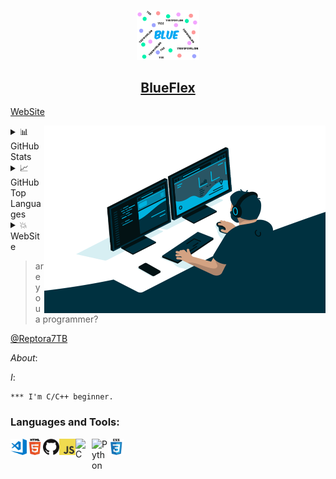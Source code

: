 <p align="center"> 
    <a href="https://github.com/BlueFlex/">
        <img src="./assets/Blue_Image2.png" width="100" /> 
        <h2 align="center">BlueFlex</h2>
    </a>
</p>

[WebSite](https://blueflex.github.io)

<img align="right"  alt="GIF" src="https://github.com/BlueFlex/BlueFlex/blob/main/assets/code.gif"  width="450" height="300" />

<details>
  <summary>
    📊 GitHub Stats
  </summary>
  <a href="https://github.com/anuraghazra/github-readme-stats">
    <img src="https://github-readme-stats.vercel.app/api?username=BlueFlex&theme=blueberry&count_private=true&include_all_commits=true" alt="BlueFlex's GitHub Stats"/>
  </a>
</details>
<details>
  <summary>
    📈 GitHub Top Languages
  </summary>
  <a href="https://github.com/anuraghazra/github-readme-stats">
    <img src="https://github-readme-stats.vercel.app/api/top-langs/?username=BlueFlex&theme=blueberry&layout=compact&hide=html&langs_count=10" alt="BlueFlex's GitHub Top Languages"/>
  </a>
</details>
<details>
   <summary>
      💥 WebSite
   </summary>
  <a href="https://github.com/anuraghazra/github-readme-stats">   
      <img src="https://github-readme-stats.vercel.app/api/pin/?username=BlueFlex&repo=blueflex.github.io&theme=blueberry">
  </a>
</details>

> are you a programmer?

[@Reptora7TB](github.com/Reptora7TB)

*About*:


*I*:
```
*** I'm C/C++ beginner.
```

### Languages and Tools:

<img align="left" alt="Visual Studio Code" width="26px" src="https://raw.githubusercontent.com/github/explore/80688e429a7d4ef2fca1e82350fe8e3517d3494d/topics/visual-studio-code/visual-studio-code.png" />
<img align="left" alt="HTML5" width="26px" src="https://raw.githubusercontent.com/github/explore/80688e429a7d4ef2fca1e82350fe8e3517d3494d/topics/html/html.png" />
<img align="left" alt="GitHub" width="26px" src="https://raw.githubusercontent.com/github/explore/78df643247d429f6cc873026c0622819ad797942/topics/github/github.png" />
<img align="left" alt="JS" width="26px" src="https://raw.githubusercontent.com/github/explore/80688e429a7d4ef2fca1e82350fe8e3517d3494d/topics/javascript/javascript.png" />
<img align="left" alt="C" width="26px" src="https://camo.githubusercontent.com/2771059ece39a91f0ca8afe0205a540e3af66f435508ba80b080eb249479d4dc/68747470733a2f2f696d672e69636f6e73382e636f6d2f636f6c6f722f34382f3030303030302f632d70726f6772616d6d696e672e706e67" />
<img align="left" alt="Python" width="26px" src="https://camo.githubusercontent.com/e9306bcaa5457a3bb58aa38c9f2fb71e856479bd7a3726204ca07412e45f667f/68747470733a2f2f7777772e766563746f726c6f676f2e7a6f6e652f6c6f676f732f707974686f6e2f707974686f6e2d69636f6e2e737667" />
<img align="left" alt="CSS" width="26px" src="https://raw.githubusercontent.com/github/explore/80688e429a7d4ef2fca1e82350fe8e3517d3494d/topics/css/css.png" />
<img align="left' alt="Git" wid


